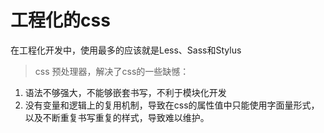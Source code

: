# 工程化的css 
在工程化开发中，使用最多的应该就是Less、Sass和Stylus
> css 预处理器，解决了css的一些缺憾：
1. 语法不够强大，不能够嵌套书写，不利于模块化开发
2. 没有变量和逻辑上的复用机制，导致在css的属性值中只能使用字面量形式，以及不断重复书写重复的样式，导致难以维护。
